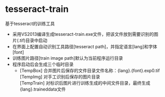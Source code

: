 ﻿# tesseract-train
基于tesseract的训练工具<br>

* 采用VS2013编译生成tesseract-train.exe文件，把该文件放到需要识别的图片(.tif)目录中启动<br>
* 在界面上配置自动识别工具路径[tesseract path]，并指定语言[lang]和字体[font]<br>
* 训练图片路径[train image path]默认为当前程序运行目录<br>
* 程序启动后会生成三个临时目录<br>
  * [TempBox]   合并图片后保存的文件目录文件名称：{lang}.{font}.exp0.tif<br>
  [TempImg]   对手工识别后保存的图片目录<br>
  [TempTrain] 对标识后图片进行训练生成的中间文件目录，最终生成{lang}.traineddata文件<br>

